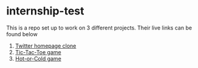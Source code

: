 # internship-test
This is a repo set up to work on 3 different projects. Their live links can be found below
1. [Twitter homepage clone](https://wave-tcp.netlify.app) 
2. [Tic-Tac-Toe game](https://wave-ttc.netlify.app)
3. [Hot-or-Cold game](https://wave-hoc.netlify.app)
